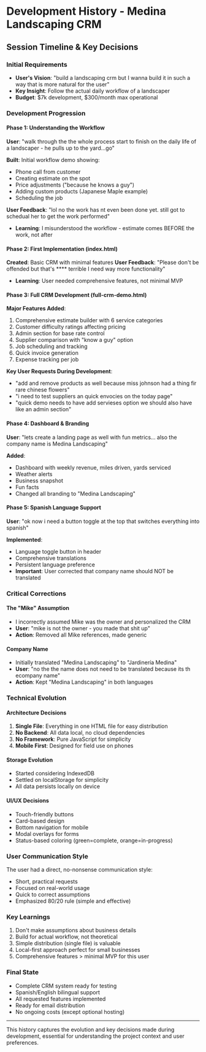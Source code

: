 # Development History - Medina Landscaping CRM

## Session Timeline & Key Decisions

### Initial Requirements
- **User's Vision**: "build a landscaping crm but I wanna build it in such a way that is more natural for the user"
- **Key Insight**: Follow the actual daily workflow of a landscaper
- **Budget**: $7k development, $300/month max operational

### Development Progression

#### Phase 1: Understanding the Workflow
**User**: "walk through the the whole process start to finish on the daily life of a landscaper - he pulls up to the yard...go"

**Built**: Initial workflow demo showing:
- Phone call from customer
- Creating estimate on the spot
- Price adjustments ("because he knows a guy")
- Adding custom products (Japanese Maple example)
- Scheduling the job

**User Feedback**: "lol no the work has nt even been done yet. still got to schedual her to get the work performed"
- **Learning**: I misunderstood the workflow - estimate comes BEFORE the work, not after

#### Phase 2: First Implementation (index.html)
**Created**: Basic CRM with minimal features
**User Feedback**: "Please don't be offended but that's **** terrible I need way more functionality"
- **Learning**: User needed comprehensive features, not minimal MVP

#### Phase 3: Full CRM Development (full-crm-demo.html)
**Major Features Added**:
1. Comprehensive estimate builder with 6 service categories
2. Customer difficulty ratings affecting pricing
3. Admin section for base rate control
4. Supplier comparison with "know a guy" option
5. Job scheduling and tracking
6. Quick invoice generation
7. Expense tracking per job

**Key User Requests During Development**:
- "add and remove products as well because miss johnson had a thing fir rare chinese flowers"
- "i need to test suppliers an quick envocies on the today page"
- "quick demo needs to have add servieses option we should also have like an admin section"

#### Phase 4: Dashboard & Branding
**User**: "lets create a landing page as well with fun metrics... also the company name is Medina Landscaping"

**Added**:
- Dashboard with weekly revenue, miles driven, yards serviced
- Weather alerts
- Business snapshot
- Fun facts
- Changed all branding to "Medina Landscaping"

#### Phase 5: Spanish Language Support
**User**: "ok now i need a button toggle at the top that switches everything into spanish"

**Implemented**:
- Language toggle button in header
- Comprehensive translations
- Persistent language preference
- **Important**: User corrected that company name should NOT be translated

### Critical Corrections

#### The "Mike" Assumption
- I incorrectly assumed Mike was the owner and personalized the CRM
- **User**: "mike is not the owner - you made that shit up"
- **Action**: Removed all Mike references, made generic

#### Company Name
- Initially translated "Medina Landscaping" to "Jardinería Medina" 
- **User**: "no the the name does not need to be translated because its th ecompany name"
- **Action**: Kept "Medina Landscaping" in both languages

### Technical Evolution

#### Architecture Decisions
1. **Single File**: Everything in one HTML file for easy distribution
2. **No Backend**: All data local, no cloud dependencies
3. **No Framework**: Pure JavaScript for simplicity
4. **Mobile First**: Designed for field use on phones

#### Storage Evolution
- Started considering IndexedDB
- Settled on localStorage for simplicity
- All data persists locally on device

#### UI/UX Decisions
- Touch-friendly buttons
- Card-based design
- Bottom navigation for mobile
- Modal overlays for forms
- Status-based coloring (green=complete, orange=in-progress)

### User Communication Style
The user had a direct, no-nonsense communication style:
- Short, practical requests
- Focused on real-world usage
- Quick to correct assumptions
- Emphasized 80/20 rule (simple and effective)

### Key Learnings
1. Don't make assumptions about business details
2. Build for actual workflow, not theoretical
3. Simple distribution (single file) is valuable
4. Local-first approach perfect for small businesses
5. Comprehensive features > minimal MVP for this user

### Final State
- Complete CRM system ready for testing
- Spanish/English bilingual support
- All requested features implemented
- Ready for email distribution
- No ongoing costs (except optional hosting)

---
This history captures the evolution and key decisions made during development, essential for understanding the project context and user preferences.